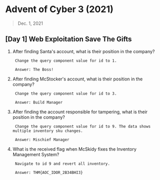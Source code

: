 # Advent of Cyber 3 (2021)

> Dec. 1, 2021

## [Day 1] Web Exploitation Save The Gifts 

1. After finding Santa's account, what is their position in the company?

        Change the query component value for id to 1. 

        Answer: The Boss!

2. After finding McStocker's account, what is their position in the company?

        Change the query component value for id to 3. 

        Answer: Build Manager

3. After finding the account responsible for tampering, what is their position in the company?

        Change the query component value for id to 9. The data shows multiple inventory sku changes.

        Answer: Mischief Manager

4. What is the received flag when McSkidy fixes the Inventory Management System?

        Navigate to id 9 and revert all inventory.

        Answer: THM{AOC_IDOR_2B34BHI3}
